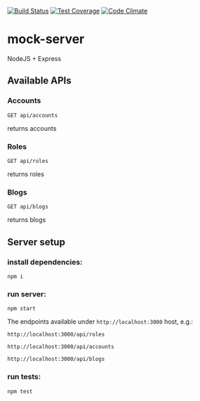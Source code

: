 [![Build Status](https://travis-ci.org/dverbovyi/test-server.svg?branch=master)](https://travis-ci.org/dverbovyi/test-server)
[![Test Coverage](https://codeclimate.com/github/dverbovyi/test-server/badges/coverage.svg)](https://codeclimate.com/github/dverbovyi/test-server/coverage)
[![Code Climate](https://codeclimate.com/github/dverbovyi/test-server/badges/gpa.svg)](https://codeclimate.com/github/dverbovyi/test-server)

# mock-server
NodeJS + Express

## Available APIs

### Accounts
	GET api/accounts
returns accounts

### Roles
	GET api/roles
returns roles

### Blogs
	GET api/blogs
returns blogs

## Server setup

### install dependencies:
	npm i
### run server:
	npm start

The endpoints available under `http://localhost:3000` host, e.g.:

`http://localhost:3000/api/roles`

`http://localhost:3000/api/accounts`

`http://localhost:3000/api/blogs`

### run tests:
	npm test	

